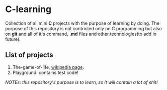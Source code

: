# C-learning

<p>
Collection of all mini <strong>C</strong> projects with the purpose of learning by doing. The purpose of this repository is not contricted only on C programming but also on <strong>git</strong> and all of it's command, <strong>.md</strong> files and other technologies(to add in future).  
</p>

## List of projects

<ol>
    <li>The-game-of-life, <a href="https://it.wikipedia.org/wiki/Gioco_della_vita">wikipedia page</a>.</li>
    <li>Playground: contains test code!</li>
</ol>

<em>
NOTEs: this repository's purpose is to learn, so it will contain a lot of shit!
</em>
